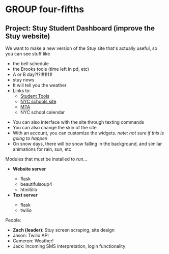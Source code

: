 <h1>GROUP four-fifths</h1>
<h2>Project: Stuy Student Dashboard (improve the Stuy website)</h2>
We want to make a new version of the Stuy site that's actually useful,
so you can see stuff like
<ul><li>the bell schedule</li>
  <li>the Brooks tools (time left in pd, etc)</li>
  <li>A or B day?!?!!!1!11!</li>
  <li>stuy news</li>
  <li>It will tell you the weather</li>
  <li>Links to:
    <ul><li><a href="http://www.students-stuyhs.theschoolsystem.net/login.rb">Student Tools<a></li>
      <li><a href="http://www.schools.nyc.gov">NYC schools site</a></li>
      <li><a href="http://www.mta.info">MTA</a></li>
      <li>NYC school calendar</li>
    </ul>
  </li>
</ul>
<ul>
  <li>You can also interface with the site through texting commands</li>
  <li>You can also change the skin of the site</li>
  <li>With an account, you can customize the widgets. <em>note: not sure if this is going to happen</em></li>
  <li>On snow days, there will be snow falling in the background, and similar animations for rain, sun, etc</li>
</ul>

Modules that must be installed to run...
<ul><li><strong>Website server</strong></li>
    <ul><li>flask</li>
      <li>beautifulsoup4</li>
      <li>html5lib</li>
    </ul>
  <li><strong>Text server</strong></li>
    <ul><li>flask</li>
      <li>twilio</li>
    </ul>
</ul>

People:
<ul><li><strong>Zach (leader)</strong>: Stuy screen scraping, site design</li>
  <li>Jason: Twilio API</li>
  <li>Cameron: Weather!</li>
  <li>Jack: Incoming SMS interpretation, login functionality</li>
</ul>